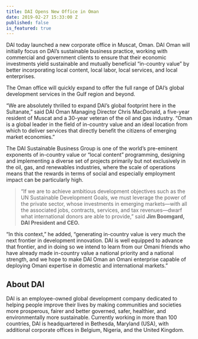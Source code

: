```yaml
---
title: DAI Opens New Office in Oman
date: 2019-02-27 15:33:00 Z
published: false
is_featured: true
---
```


DAI today launched a new corporate office in Muscat, Oman. DAI Oman will initially focus on DAI’s sustainable business practice, working with commercial and government clients to ensure that their economic investments yield sustainable and mutually beneficial “in-country value” by better incorporating local content, local labor, local services, and local enterprises. 

The Oman office will quickly expand to offer the full range of DAI’s global development services in the Gulf region and beyond.

“We are absolutely thrilled to expand DAI’s global footprint here in the Sultanate,” said DAI Oman Managing Director Chris MacDonald, a five-year resident of Muscat and a 30-year veteran of the oil and gas industry. “Oman is a global leader in the field of in-country value and an ideal location from which to deliver services that directly benefit the citizens of emerging market economies.”

The DAI Sustainable Business Group is one of the world’s pre-eminent exponents of in-country value or “local content” programming, designing and implementing a diverse set of projects primarily but not exclusively in the oil, gas, and renewables industries, where the scale of operations means that the rewards in terms of social and especially employment impact can be particularly high.

> “If we are to achieve ambitious development objectives such as the UN Sustainable Development Goals, we must leverage the power of the private sector, whose investments in emerging markets—with all the associated jobs, contracts, services, and tax revenues—dwarf what international donors are able to provide,” said **Jim Boomgard, DAI President and CEO.** 

“In this context,” he added, “generating in-country value is very much the next frontier in development innovation. DAI is well equipped to advance that frontier, and in doing so we intend to learn from our Omani friends who have already made in-country value a national priority and a national strength, and we hope to make DAI Oman an Omani enterprise capable of deploying Omani expertise in domestic and international markets.” 

<aside><h2>About DAI</h2><p>DAI is an employee-owned global development company dedicated to helping people improve their lives by making communities and societies more prosperous, fairer and better governed, safer, healthier, and environmentally more sustainable. Currently working in more than 100 countries, DAI is headquartered in Bethesda, Maryland (USA), with additional corporate offices in Belgium, Nigeria, and the United Kingdom.</p></aside>
